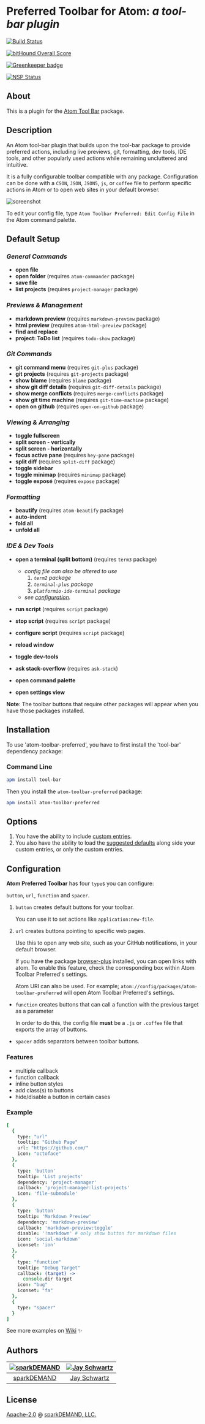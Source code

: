 # Preferred Toolbar for Atom: _a tool-bar plugin_

[![Build Status](https://travis-ci.org/sparkDEMAND/atom-toolbar-preferred.svg?branch=master)](https://travis-ci.org/sparkDEMAND/atom-toolbar-preferred)

[![bitHound Overall Score](https://www.bithound.io/github/sparkDEMAND/atom-toolbar-preferred/badges/score.svg)](https://www.bithound.io/github/sparkDEMAND/atom-toolbar-preferred)

[![Greenkeeper badge](https://badges.greenkeeper.io/sparkDEMAND/atom-toolbar-preferred.svg)](https://greenkeeper.io/)

[![NSP Status](https://nodesecurity.io/orgs/sparkdemand/projects/020082d2-3575-4c2d-b21d-762625708731/badge)](https://nodesecurity.io/orgs/sparkdemand/projects/020082d2-3575-4c2d-b21d-762625708731)

## About

This is a plugin for
the [Atom Tool Bar](https://atom.io/packages/tool-bar) package.

## Description

An Atom tool-bar plugin that builds upon the tool-bar package to provide preferred actions, including live previews, git, formatting, dev tools, IDE tools, and other popularly used actions while remaining uncluttered and intuitive.

It is a fully configurable toolbar compatible with any package. Configuration can be done with a `CSON`, `JSON`, `JSON5`, `js`, or `coffee` file
to perform specific actions in Atom or to open web sites in your default browser.

![screenshot](https://raw.githubusercontent.com/sparkDEMAND/atom-toolbar-preferred/master/screenshot_cson.png)

To edit your config file,
type `Atom Toolbar Preferred: Edit Config File` in the Atom command palette.

## Default Setup

### _**General Commands**_

- **open file**
- **open folder** (requires `atom-commander` package)
- **save file**
- **list projects** (requires `project-manager` package)

### _**Previews & Management**_

- **markdown preview** (requires `markdown-preview` package)
- **html preview** (requires `atom-html-preview` package)
- **find and replace**
- **project: ToDo list** (requires `todo-show` package)

### _**Git Commands**_

- **git command menu** (requires `git-plus` package)
- **git projects** (requires `git-projects` package)
- **show blame** (requires `blame` package)
- **show git diff details** (requires `git-diff-details` package)
- **show merge conflicts** (requires `merge-conflicts` package)
- **show git time machine** (requires `git-time-machine` package)
- **open on github** (requires `open-on-github` package)

### _**Viewing & Arranging**_

- **toggle fullscreen**
- **split screen - vertically**
- **split screen - horizontally**
- **focus active pane** (requires `hey-pane` package)
- **split diff** (requires `split-diff` package)
- **toggle sidebar**
- **toggle minimap** (requires `minimap` package)
- **toggle exposé** (requires `expose` package)

### _**Formatting**_

- **beautify** (requires `atom-beautify` package)
- **auto-indent**
- **fold all**
- **unfold all**

### _**IDE & Dev Tools**_

- **open a terminal (split bottom)** (requires `term3` package)
  - _config file can also be altered to use_
    1. _`term2` package_
    1. _`terminal-plus` package_
    1. _`platformio-ide-terminal` package_
  - _see [configuration](https://github.com/sparkDEMAND/atom-toolbar-preferred#configuration)._
- **run script** (requires `script` package)
- **stop script** (requires `script` package)
- **configure script** (requires `script` package)


- **reload window**
- **toggle dev-tools**
- **ask stack-overflow** (requires `ask-stack`)


- **open command palette**
- **open settings view**

**Note**: The toolbar buttons that require other packages will appear when you have those packages installed.

## Installation

To use 'atom-toolbar-preferred', you have to first install the 'tool-bar' dependency package:

### Command Line

```bash
apm install tool-bar
```

Then you install the `atom-toolbar-preferred` package:

```bash
apm install atom-toolbar-preferred
```

## Options

1. You have the ability to include [custom entries](https://github.com/sparkDEMAND/atom-toolbar-preferred#configuration).
1. You also have the ability to load the [suggested defaults](https://github.com/sparkDEMAND/atom-toolbar-preferred#default-setup) along side your custom entries, or only the custom entries.

## Configuration

**Atom Preferred Toolbar** has four `type`s you can configure:

`button`, `url`, `function` and `spacer`.

1.  `button` creates default buttons for your toolbar.

     You can use it to set actions like `application:new-file`.

1.  `url` creates buttons pointing to specific web pages.

    Use this to open any web site, such as your GitHub notifications, in your default browser.

    If you have the package [browser-plus](https://atom.io/packages/browser-plus)
    installed, you can open links with atom. To enable this feature, check the corresponding box within Atom Toolbar Preferred's settings.

    Atom URI can also be used. For example; `atom://config/packages/atom-toolbar-preferred` will open Atom Toolbar Preferred's settings.

-   `function` creates buttons that can call a function with the previous target as a parameter

    In order to do this, the config file **must** be a `.js` or `.coffee` file that exports the array of buttons.

-   `spacer` adds separators between toolbar buttons.

### Features
- multiple callback
- function callback
- inline button styles
- add class(s) to buttons
- hide/disable a button in certain cases

### Example

```coffeescript
[
  {
    type: "url"
    tooltip: "Github Page"
    url: "https://github.com/"
    icon: "octoface"
  },
  {
    type: 'button'
    tooltip: 'List projects'
    dependency: 'project-manager'
    callback: 'project-manager:list-projects'
    icon: 'file-submodule'
  },
  {
    type: 'button'
    tooltip: 'Markdown Preview'
    dependency: 'markdown-preview'
    callback: 'markdown-preview:toggle'
    disable: '!markdown' # only show button for markdown files
    icon: 'social-markdown'
    iconset: 'ion'
  },
  {
    type: "function"
    tooltip: "Debug Target"
    callback: (target) ->
      console.dir target
    icon: "bug"
    iconset: "fa"
  },
  {
    type: "spacer"
  }
]
```

See more examples on [Wiki](https://github.com/sparkDEMAND/atom-toolbar-preferred/wiki) ✨

## Authors

| [![sparkDEMAND][sparkDEMAND avatar]](https://github.com/sparkDEMAND) | [![Jay Schwartz][jschwrtz avatar]](https://github.com/jschwrtz) |
| :-----------------------------------------------------------: | :-----------------------------------------------------------------: |
| [sparkDEMAND](https://github.com/sparkDEMAND) | [Jay Schwartz](https://github.com/jschwrtz) |

## License

[Apache-2.0](https://www.apache.org/licenses/LICENSE-2.0) @ [sparkDEMAND, LLC.](https://github.com/sparkDEMAND/)

[sparkDEMAND avatar]: https://avatars3.githubusercontent.com/u/30666313?s=400&u=345e76d27c1be4d8035bb23cd2db75e80acf6b9f&v=4
[jschwrtz avatar]: https://avatars3.githubusercontent.com/u/26683765?s=400&u=8f2394929ce8d484e04b36527e1351797e029fc6&v=4
